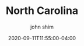 ---
date: 2020-09-11T11:55:00-04:00
title: "North Carolina"
ab: "NC"
seo_title: "Contact North Carolina Governor"
description: Contact North Carolina Governor
author: john shim
url: /north-carolina/
weight: 1
---